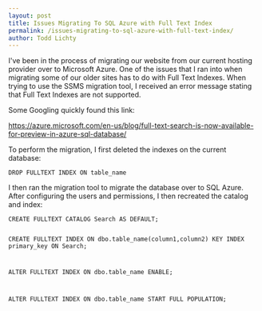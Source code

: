 ```yaml
---
layout: post
title: Issues Migrating To SQL Azure with Full Text Index
permalink: /issues-migrating-to-sql-azure-with-full-text-index/
author: Todd Lichty
---
```

<!--kg-card-begin: markdown--><p>I've been in the process of migrating our website from our current hosting provider over to Microsoft Azure. One of the issues that I ran into when migrating some of our older sites has to do with Full Text Indexes. When trying to use the SSMS migration tool, I received an error message stating that Full Text Indexes are not supported.</p>
<p>Some Googling quickly found this link:</p>
<p><a href="https://azure.microsoft.com/en-us/blog/full-text-search-is-now-available-for-preview-in-azure-sql-database/">https://azure.microsoft.com/en-us/blog/full-text-search-is-now-available-for-preview-in-azure-sql-database/</a></p>
<p>To perform the migration, I first deleted the indexes on the current database:</p>
<pre><code>DROP FULLTEXT INDEX ON table_name
</code></pre>
<p>I then ran the migration tool to migrate the database over to SQL Azure. After configuring the users and permissions, I then recreated the catalog and index:</p>
<pre><code>CREATE FULLTEXT CATALOG Search AS DEFAULT;

CREATE FULLTEXT INDEX ON dbo.table_name(column1,column2) KEY INDEX primary_key ON Search; 

ALTER FULLTEXT INDEX ON dbo.table_name ENABLE;

ALTER FULLTEXT INDEX ON dbo.table_name START FULL POPULATION;
</code></pre>
<!--kg-card-end: markdown-->